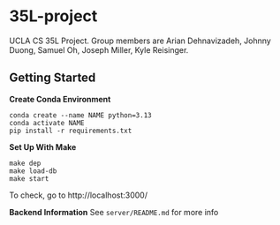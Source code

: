 # 35L-project

UCLA CS 35L Project. Group members are Arian Dehnavizadeh, Johnny Duong, Samuel Oh, Joseph Miller, Kyle Reisinger.

## Getting Started

**Create Conda Environment**

```
conda create --name NAME python=3.13
conda activate NAME
pip install -r requirements.txt
```

**Set Up With Make**

```
make dep
make load-db
make start
```

To check, go to http://localhost:3000/

**Backend Information**
See `server/README.md` for more info

